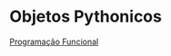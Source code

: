 # Objetos Pythonicos


[Programação Funcional](https://github.com/eduardoquerido/objspythonicos/tree/main/prog_funcional/function_as_object)
